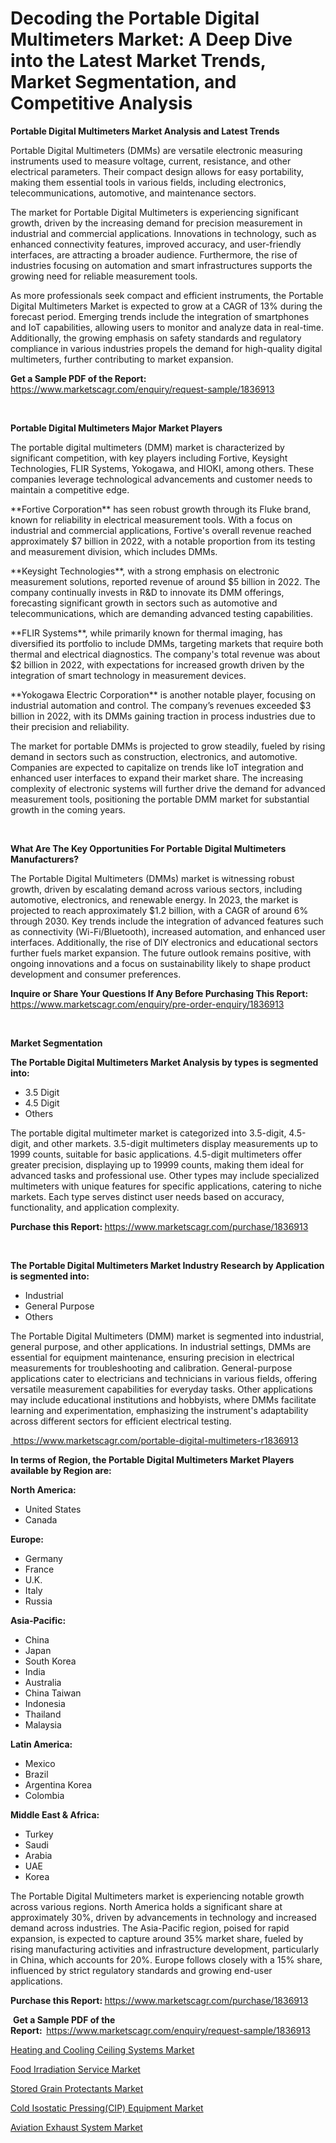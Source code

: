 <p><h1>Decoding the Portable Digital Multimeters Market: A Deep Dive into the Latest Market Trends, Market Segmentation, and Competitive Analysis</h1></p><p><strong>Portable Digital Multimeters Market Analysis and Latest Trends</strong></p>
<p><p>Portable Digital Multimeters (DMMs) are versatile electronic measuring instruments used to measure voltage, current, resistance, and other electrical parameters. Their compact design allows for easy portability, making them essential tools in various fields, including electronics, telecommunications, automotive, and maintenance sectors.</p><p>The market for Portable Digital Multimeters is experiencing significant growth, driven by the increasing demand for precision measurement in industrial and commercial applications. Innovations in technology, such as enhanced connectivity features, improved accuracy, and user-friendly interfaces, are attracting a broader audience. Furthermore, the rise of industries focusing on automation and smart infrastructures supports the growing need for reliable measurement tools.</p><p>As more professionals seek compact and efficient instruments, the Portable Digital Multimeters Market is expected to grow at a CAGR of 13% during the forecast period. Emerging trends include the integration of smartphones and IoT capabilities, allowing users to monitor and analyze data in real-time. Additionally, the growing emphasis on safety standards and regulatory compliance in various industries propels the demand for high-quality digital multimeters, further contributing to market expansion.</p></p>
<p><strong>Get a Sample PDF of the Report:&nbsp;</strong> <a href="https://www.marketscagr.com/enquiry/request-sample/1836913?utm_campaign=2106&utm_medium=2&utm_source=Github&utm_content=ia&utm_term=26032025&utm_id=portable-digital-multimeters">https://www.marketscagr.com/enquiry/request-sample/1836913</a></p>
<p>&nbsp;</p>
<p><strong>Portable Digital Multimeters Major Market Players</strong></p>
<p><p>The portable digital multimeters (DMM) market is characterized by significant competition, with key players including Fortive, Keysight Technologies, FLIR Systems, Yokogawa, and HIOKI, among others. These companies leverage technological advancements and customer needs to maintain a competitive edge.</p><p>**Fortive Corporation** has seen robust growth through its Fluke brand, known for reliability in electrical measurement tools. With a focus on industrial and commercial applications, Fortive's overall revenue reached approximately $7 billion in 2022, with a notable proportion from its testing and measurement division, which includes DMMs.</p><p>**Keysight Technologies**, with a strong emphasis on electronic measurement solutions, reported revenue of around $5 billion in 2022. The company continually invests in R&D to innovate its DMM offerings, forecasting significant growth in sectors such as automotive and telecommunications, which are demanding advanced testing capabilities.</p><p>**FLIR Systems**, while primarily known for thermal imaging, has diversified its portfolio to include DMMs, targeting markets that require both thermal and electrical diagnostics. The company's total revenue was about $2 billion in 2022, with expectations for increased growth driven by the integration of smart technology in measurement devices.</p><p>**Yokogawa Electric Corporation** is another notable player, focusing on industrial automation and control. The company’s revenues exceeded $3 billion in 2022, with its DMMs gaining traction in process industries due to their precision and reliability.</p><p>The market for portable DMMs is projected to grow steadily, fueled by rising demand in sectors such as construction, electronics, and automotive. Companies are expected to capitalize on trends like IoT integration and enhanced user interfaces to expand their market share. The increasing complexity of electronic systems will further drive the demand for advanced measurement tools, positioning the portable DMM market for substantial growth in the coming years.</p></p>
<p>&nbsp;</p>
<p><strong>What Are The Key Opportunities For Portable Digital Multimeters Manufacturers?</strong></p>
<p><p>The Portable Digital Multimeters (DMMs) market is witnessing robust growth, driven by escalating demand across various sectors, including automotive, electronics, and renewable energy. In 2023, the market is projected to reach approximately $1.2 billion, with a CAGR of around 6% through 2030. Key trends include the integration of advanced features such as connectivity (Wi-Fi/Bluetooth), increased automation, and enhanced user interfaces. Additionally, the rise of DIY electronics and educational sectors further fuels market expansion. The future outlook remains positive, with ongoing innovations and a focus on sustainability likely to shape product development and consumer preferences.</p></p>
<p><strong>Inquire or Share Your Questions If Any Before Purchasing This Report:</strong> <a href="https://www.marketscagr.com/enquiry/pre-order-enquiry/1836913?utm_campaign=2106&utm_medium=2&utm_source=Github&utm_content=ia&utm_term=26032025&utm_id=portable-digital-multimeters">https://www.marketscagr.com/enquiry/pre-order-enquiry/1836913</a></p>
<p>&nbsp;</p>
<p><strong>Market Segmentation</strong></p>
<p><strong>The Portable Digital Multimeters Market Analysis by types is segmented into:</strong></p>
<p><ul><li>3.5 Digit</li><li>4.5 Digit</li><li>Others</li></ul></p>
<p><p>The portable digital multimeter market is categorized into 3.5-digit, 4.5-digit, and other markets. 3.5-digit multimeters display measurements up to 1999 counts, suitable for basic applications. 4.5-digit multimeters offer greater precision, displaying up to 19999 counts, making them ideal for advanced tasks and professional use. Other types may include specialized multimeters with unique features for specific applications, catering to niche markets. Each type serves distinct user needs based on accuracy, functionality, and application complexity.</p></p>
<p><strong>Purchase this Report:&nbsp;</strong><a href="https://www.marketscagr.com/purchase/1836913?utm_campaign=2106&utm_medium=2&utm_source=Github&utm_content=ia&utm_term=26032025&utm_id=portable-digital-multimeters">https://www.marketscagr.com/purchase/1836913</a></p>
<p>&nbsp;</p>
<p><strong>The Portable Digital Multimeters Market Industry Research by Application is segmented into:</strong></p>
<p><ul><li>Industrial</li><li>General Purpose</li><li>Others</li></ul></p>
<p><p>The Portable Digital Multimeters (DMM) market is segmented into industrial, general purpose, and other applications. In industrial settings, DMMs are essential for equipment maintenance, ensuring precision in electrical measurements for troubleshooting and calibration. General-purpose applications cater to electricians and technicians in various fields, offering versatile measurement capabilities for everyday tasks. Other applications may include educational institutions and hobbyists, where DMMs facilitate learning and experimentation, emphasizing the instrument's adaptability across different sectors for efficient electrical testing.</p></p>
<p><a href="https://www.marketscagr.com/portable-digital-multimeters-r1836913?utm_campaign=2106&utm_medium=2&utm_source=Github&utm_content=ia&utm_term=26032025&utm_id=portable-digital-multimeters">&nbsp;https://www.marketscagr.com/portable-digital-multimeters-r1836913</a></p>
<p><strong>In terms of Region, the Portable Digital Multimeters Market Players available by Region are:</strong></p>
<p>
    <p> <strong> North America: </strong>
        <ul>
            <li>United States</li>
            <li>Canada</li>
        </ul>
        </p> 
    <p> <strong> Europe: </strong>
        <ul>
            <li>Germany</li>
            <li>France</li>
            <li>U.K.</li>
            <li>Italy</li>
            <li>Russia</li>
        </ul>
        </p> 
    <p> <strong> Asia-Pacific: </strong>
        <ul>
            <li>China</li>
            <li>Japan</li>
            <li>South Korea</li>
            <li>India</li>
            <li>Australia</li>
            <li>China Taiwan</li>
            <li>Indonesia</li>
            <li>Thailand</li>
            <li>Malaysia</li>
        </ul>
        </p> 
    <p> <strong> Latin America: </strong>
        <ul>
            <li>Mexico</li>
            <li>Brazil</li>
            <li>Argentina Korea</li>
            <li>Colombia</li>
        </ul>
        </p> 
    <p> <strong> Middle East & Africa: </strong>
        <ul>
            <li>Turkey</li>
            <li>Saudi</li>
            <li>Arabia</li>
            <li>UAE</li>
            <li>Korea</li>
        </ul>
    </p>
    </p>
<p><p>The Portable Digital Multimeters market is experiencing notable growth across various regions. North America holds a significant share at approximately 30%, driven by advancements in technology and increased demand across industries. The Asia-Pacific region, poised for rapid expansion, is expected to capture around 35% market share, fueled by rising manufacturing activities and infrastructure development, particularly in China, which accounts for 20%. Europe follows closely with a 15% share, influenced by strict regulatory standards and growing end-user applications.</p></p>
<p><strong>Purchase this Report: </strong><a href="https://www.marketscagr.com/purchase/1836913?utm_campaign=2106&utm_medium=2&utm_source=Github&utm_content=ia&utm_term=26032025&utm_id=portable-digital-multimeters">https://www.marketscagr.com/purchase/1836913</a></p>
<p>&nbsp;<strong>Get a Sample PDF of the Report:&nbsp;&nbsp;</strong><a href="https://www.marketscagr.com/enquiry/request-sample/1836913?utm_campaign=2106&utm_medium=2&utm_source=Github&utm_content=ia&utm_term=26032025&utm_id=portable-digital-multimeters">https://www.marketscagr.com/enquiry/request-sample/1836913</a></p>
<p><strong></strong></p>
<p><p><a href="https://github.com/haklagjbj/Market-Research-Report-List-1/blob/main/heating-and-cooling-ceiling-systems-market.md?utm_campaign=2106&utm_medium=2&utm_source=Github&utm_content=ia&utm_term=26032025&utm_id=portable-digital-multimeters">Heating and Cooling Ceiling Systems Market</a></p><p><a href="https://github.com/kemauteve/Market-Research-Report-List-1/blob/main/food-irradiation-service-market.md?utm_campaign=2106&utm_medium=2&utm_source=Github&utm_content=ia&utm_term=26032025&utm_id=portable-digital-multimeters">Food Irradiation Service Market</a></p><p><a href="https://github.com/habyoneub/Market-Research-Report-List-1/blob/main/stored-grain-protectants-market.md?utm_campaign=2106&utm_medium=2&utm_source=Github&utm_content=ia&utm_term=26032025&utm_id=portable-digital-multimeters">Stored Grain Protectants Market</a></p><p><a href="https://github.com/latilsmickl8/Market-Research-Report-List-1/blob/main/cold-isostatic-pressingcip-equipment-market.md?utm_campaign=2106&utm_medium=2&utm_source=Github&utm_content=ia&utm_term=26032025&utm_id=portable-digital-multimeters">Cold Isostatic Pressing(CIP) Equipment Market</a></p><p><a href="https://github.com/totrisammir/Market-Research-Report-List-1/blob/main/aviation-exhaust-system-market.md?utm_campaign=2106&utm_medium=2&utm_source=Github&utm_content=ia&utm_term=26032025&utm_id=portable-digital-multimeters">Aviation Exhaust System Market</a></p></p>